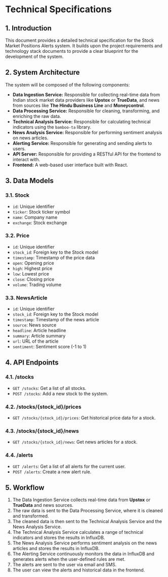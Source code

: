 # Technical Specifications

## 1. Introduction

This document provides a detailed technical specification for the Stock Market Positions Alerts system. It builds upon the project requirements and technology stack documents to provide a clear blueprint for the development of the system.

## 2. System Architecture

The system will be composed of the following components:

- **Data Ingestion Service:** Responsible for collecting real-time data from Indian stock market data providers like **Upstox** or **TrueData**, and news from sources like **The Hindu Business Line** and **Moneycontrol**.
- **Data Processing Service:** Responsible for cleaning, transforming, and enriching the raw data.
- **Technical Analysis Service:** Responsible for calculating technical indicators using the `bamboo-ta` library.
- **News Analysis Service:** Responsible for performing sentiment analysis on news articles.
- **Alerting Service:** Responsible for generating and sending alerts to users.
- **API Server:** Responsible for providing a RESTful API for the frontend to interact with.
- **Frontend:** A web-based user interface built with React.

## 3. Data Models

### 3.1. Stock

- `id`: Unique identifier
- `ticker`: Stock ticker symbol
- `name`: Company name
- `exchange`: Stock exchange

### 3.2. Price

- `id`: Unique identifier
- `stock_id`: Foreign key to the Stock model
- `timestamp`: Timestamp of the price data
- `open`: Opening price
- `high`: Highest price
- `low`: Lowest price
- `close`: Closing price
- `volume`: Trading volume

### 3.3. NewsArticle

- `id`: Unique identifier
- `stock_id`: Foreign key to the Stock model
- `timestamp`: Timestamp of the news article
- `source`: News source
- `headline`: Article headline
- `summary`: Article summary
- `url`: URL of the article
- `sentiment`: Sentiment score (-1 to 1)

## 4. API Endpoints

### 4.1. /stocks

- `GET /stocks`: Get a list of all stocks.
- `POST /stocks`: Add a new stock to the system.

### 4.2. /stocks/{stock_id}/prices

- `GET /stocks/{stock_id}/prices`: Get historical price data for a stock.

### 4.3. /stocks/{stock_id}/news

- `GET /stocks/{stock_id}/news`: Get news articles for a stock.

### 4.4. /alerts

- `GET /alerts`: Get a list of all alerts for the current user.
- `POST /alerts`: Create a new alert rule.

## 5. Workflow

1. The Data Ingestion Service collects real-time data from **Upstox** or **TrueData** and news sources.
2. The raw data is sent to the Data Processing Service, where it is cleaned and transformed.
3. The cleaned data is then sent to the Technical Analysis Service and the News Analysis Service.
4. The Technical Analysis Service calculates a range of technical indicators and stores the results in InfluxDB.
5. The News Analysis Service performs sentiment analysis on the news articles and stores the results in InfluxDB.
6. The Alerting Service continuously monitors the data in InfluxDB and generates alerts when the user-defined rules are met.
7. The alerts are sent to the user via email and SMS.
8. The user can view the alerts and historical data in the frontend.
